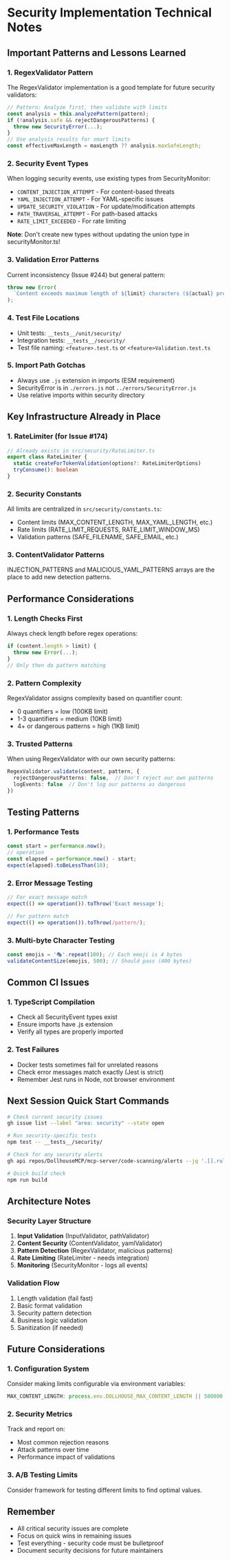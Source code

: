 # Security Implementation Technical Notes

## Important Patterns and Lessons Learned

### 1. RegexValidator Pattern
The RegexValidator implementation is a good template for future security validators:
```typescript
// Pattern: Analyze first, then validate with limits
const analysis = this.analyzePattern(pattern);
if (!analysis.safe && rejectDangerousPatterns) {
  throw new SecurityError(...);
}
// Use analysis results for smart limits
const effectiveMaxLength = maxLength ?? analysis.maxSafeLength;
```

### 2. Security Event Types
When logging security events, use existing types from SecurityMonitor:
- `CONTENT_INJECTION_ATTEMPT` - For content-based threats
- `YAML_INJECTION_ATTEMPT` - For YAML-specific issues
- `UPDATE_SECURITY_VIOLATION` - For update/modification attempts
- `PATH_TRAVERSAL_ATTEMPT` - For path-based attacks
- `RATE_LIMIT_EXCEEDED` - For rate limiting

**Note**: Don't create new types without updating the union type in securityMonitor.ts!

### 3. Validation Error Patterns
Current inconsistency (Issue #244) but general pattern:
```typescript
throw new Error(
  `Content exceeds maximum length of ${limit} characters (${actual} provided)`
);
```

### 4. Test File Locations
- Unit tests: `__tests__/unit/security/`
- Integration tests: `__tests__/security/`
- Test file naming: `<feature>.test.ts` or `<feature>Validation.test.ts`

### 5. Import Path Gotchas
- Always use `.js` extension in imports (ESM requirement)
- SecurityError is in `./errors.js` not `../errors/SecurityError.js`
- Use relative imports within security directory

## Key Infrastructure Already in Place

### 1. RateLimiter (for Issue #174)
```typescript
// Already exists in src/security/RateLimiter.ts
export class RateLimiter {
  static createForTokenValidation(options?: RateLimiterOptions)
  tryConsume(): boolean
}
```

### 2. Security Constants
All limits are centralized in `src/security/constants.ts`:
- Content limits (MAX_CONTENT_LENGTH, MAX_YAML_LENGTH, etc.)
- Rate limits (RATE_LIMIT_REQUESTS, RATE_LIMIT_WINDOW_MS)
- Validation patterns (SAFE_FILENAME, SAFE_EMAIL, etc.)

### 3. ContentValidator Patterns
INJECTION_PATTERNS and MALICIOUS_YAML_PATTERNS arrays are the place to add new detection patterns.

## Performance Considerations

### 1. Length Checks First
Always check length before regex operations:
```typescript
if (content.length > limit) {
  throw new Error(...);
}
// Only then do pattern matching
```

### 2. Pattern Complexity
RegexValidator assigns complexity based on quantifier count:
- 0 quantifiers = low (100KB limit)
- 1-3 quantifiers = medium (10KB limit)
- 4+ or dangerous patterns = high (1KB limit)

### 3. Trusted Patterns
When using RegexValidator with our own security patterns:
```typescript
RegexValidator.validate(content, pattern, {
  rejectDangerousPatterns: false,  // Don't reject our own patterns
  logEvents: false  // Don't log our patterns as dangerous
})
```

## Testing Patterns

### 1. Performance Tests
```typescript
const start = performance.now();
// operation
const elapsed = performance.now() - start;
expect(elapsed).toBeLessThan(10);
```

### 2. Error Message Testing
```typescript
// For exact message match
expect(() => operation()).toThrow('Exact message');

// For pattern match
expect(() => operation()).toThrow(/pattern/);
```

### 3. Multi-byte Character Testing
```typescript
const emojis = '🎭'.repeat(100); // Each emoji is 4 bytes
validateContentSize(emojis, 500); // Should pass (400 bytes)
```

## Common CI Issues

### 1. TypeScript Compilation
- Check all SecurityEvent types exist
- Ensure imports have .js extension
- Verify all types are properly imported

### 2. Test Failures
- Docker tests sometimes fail for unrelated reasons
- Check error messages match exactly (Jest is strict)
- Remember Jest runs in Node, not browser environment

## Next Session Quick Start Commands

```bash
# Check current security issues
gh issue list --label "area: security" --state open

# Run security-specific tests
npm test -- __tests__/security/

# Check for any security alerts
gh api repos/DollhouseMCP/mcp-server/code-scanning/alerts --jq '.[].rule.description'

# Quick build check
npm run build
```

## Architecture Notes

### Security Layer Structure
1. **Input Validation** (InputValidator, pathValidator)
2. **Content Security** (ContentValidator, yamlValidator)
3. **Pattern Detection** (RegexValidator, malicious patterns)
4. **Rate Limiting** (RateLimiter - needs integration)
5. **Monitoring** (SecurityMonitor - logs all events)

### Validation Flow
1. Length validation (fail fast)
2. Basic format validation
3. Security pattern detection
4. Business logic validation
5. Sanitization (if needed)

## Future Considerations

### 1. Configuration System
Consider making limits configurable via environment variables:
```typescript
MAX_CONTENT_LENGTH: process.env.DOLLHOUSE_MAX_CONTENT_LENGTH || 500000
```

### 2. Security Metrics
Track and report on:
- Most common rejection reasons
- Attack patterns over time
- Performance impact of validations

### 3. A/B Testing Limits
Consider framework for testing different limits to find optimal values.

## Remember
- All critical security issues are complete
- Focus on quick wins in remaining issues
- Test everything - security code must be bulletproof
- Document security decisions for future maintainers